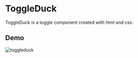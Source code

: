 # ToggleDuck
ToggleDuck is a toggle component created with html and css.

## Demo
![toggleduck](https://github.com/YiShanStephyHung/toggleduck/assets/77147294/2f209ddc-bcbc-4c37-a885-7d61d01a49a0)
